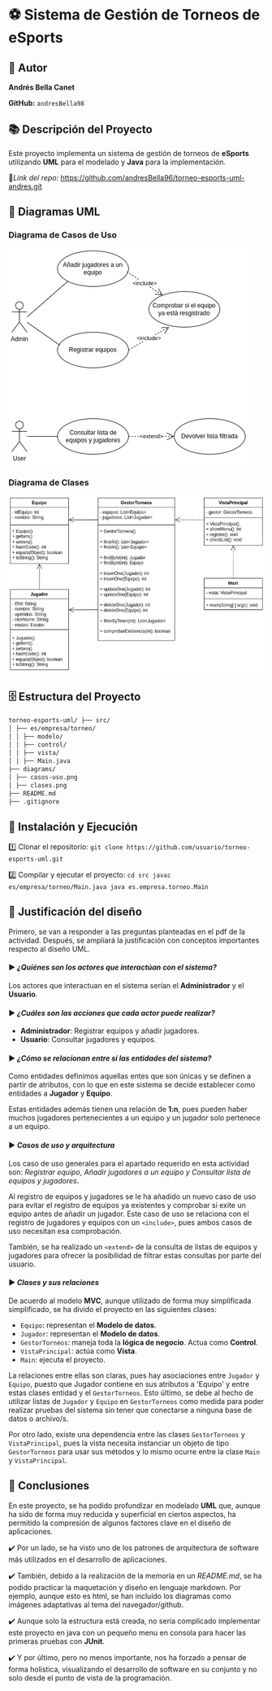 # ⚽ **Sistema de Gestión de Torneos de eSports**

## 👤 Autor  

**Andrés Bella Canet**  
  
**GitHub:** `andresBella98`

## 📚 Descripción del Proyecto  

Este proyecto implementa un sistema de gestión de torneos de **eSports**
utilizando **UML** para el modelado y **Java** para la implementación.  
  
🔗*Link del repo:* https://github.com/andresBella96/torneo-esports-uml-andres.git

## 🧩 Diagramas UML

### Diagrama de Casos de Uso  

<picture>
  <source srcset="diagrams/theme/casos-uso-dark.png" media="(prefers-color-scheme: dark)">
  <source srcset="diagrams/casos-uso.png" media="(prefers-color-scheme: light)">
  <img src="diagrams/casos-uso.png" alt="Diagrama de casos de uso">
</picture>

### Diagrama de Clases  
  
<picture>
  <source srcset="diagrams/theme/clases-dark.png" media="(prefers-color-scheme: dark)">
  <source srcset="diagrams/clases.png" media="(prefers-color-scheme: light)">
  <img src="diagrams/clases.png" alt="Diagrama de clases">
</picture>

## 🗄️ Estructura del Proyecto  

```
torneo-esports-uml/ ├── src/
│ ├── es/empresa/torneo/
│ │ ├── modelo/
│ │ ├── control/
│ │ ├── vista/
│ │ ├── Main.java
├── diagrams/
│ ├── casos-uso.png
│ ├── clases.png
├── README.md
├── .gitignore
```
## 🔧 Instalación y Ejecución

1️⃣ Clonar el repositorio:
`git clone https://github.com/usuario/torneo-esports-uml.git`  
  
2️⃣ Compilar y ejecutar el proyecto:
`cd src javac es/empresa/torneo/Main.java java es.empresa.torneo.Main`

## 📝 Justificación del diseño
Primero, se van a responder a las preguntas planteadas en el pdf de la actividad. Después, se ampliará la justificación con 
conceptos importantes respecto al diseño UML.  

#### ▶️ *¿Quiénes son los actores que interactúan con el sistema?*  
  
Los actores que interactuan en el sistema serían el **Administrador** y el **Usuario**.  

#### ▶️ *¿Cuáles son las acciones que cada actor puede realizar?*  
  
- **Administrador**: Registrar equipos y añadir jugadores.  
- **Usuario**: Consultar jugadores y equipos.  

#### ▶️ *¿Cómo se relacionan entre sí las entidades del sistema?*  
  
Como entidades definimos aquellas entes que son únicas y se definen a partir de atributos, 
con lo que en este sistema se decide establecer como entidades a **Jugador** y **Equipo**.  
  
Estas entidades además tienen una relación de **1:n**, pues pueden haber muchos jugadores pertenecientes
a un equipo y un jugador solo pertenece a un equipo.

#### ▶️ *Casos de uso y arquitectura*
Los caso de uso generales para el apartado requerido en esta actividad son: *Registrar equipo, Añadir jugadores a un equipo y Consultar lista de equipos y jugadores*.  
  
Al registro de equipos y jugadores se le ha añadido un nuevo caso de uso para evitar el registro de equipos ya existentes y comprobar si exite un equipo antes de añadir un jugador. Este caso de uso se relaciona con el registro de jugadores y equipos con un `<include>`, pues ambos casos de uso necesitan esa comprobación.  
  
También, se ha realizado un `<extend>` de la consulta de listas de equipos y jugadores para ofrecer la posibilidad de filtrar estas consultas por parte del usuario. 

#### ▶️ *Clases y sus relaciones*  
  
De acuerdo al modelo **MVC**, aunque utilizado de forma muy simplificada simplificado, se ha divido el proyecto en las siguientes clases:  
  
- `Equipo`: representan el **Modelo de datos**. 
- `Jugador`: representan el **Modelo de datos**.
- `GestorTorneos`: maneja toda la **lógica de negocio**. Actua como **Control**.
- `VistaPrincipal`: actúa como **Vista**.
- `Main`: ejecuta el proyecto. 
  
La relaciones entre ellas son claras, pues hay asociaciones entre `Jugador` y `Equipo`, puesto que Jugador contiene en sus atributos a 'Equipo' y entre estas clases entidad y el `GestorTorneos`. Esto último, se debe al hecho de utilizar listas de `Jugador` y `Equipo` en `GestorTorneos` como medida para poder realizar pruebas del sistema sin tener que conectarse a ninguna base de datos o archivo/s.  
  
Por otro lado, existe una dependencia entre las clases `GestorTorneos` y `VistaPrincipal`, pues la vista necesita instanciar un objeto de tipo `GestorTorneos` para usar sus métodos y lo mismo ocurre entre la clase `Main` y `VistaPrincipal`.

## 🏁 Conclusiones
En este proyecto, se ha podido profundizar en modelado **UML** que, aunque ha sido de forma muy reducida y superficial en ciertos aspectos, ha permitido la compresión de algunos factores clave en el diseño de aplicaciones.  
  
✔️ Por un lado, se ha visto uno de los patrones de arquitectura de software más utilizados en el desarrollo de aplicaciones.  
  
✔️ También, debido a la realización de la memoria en un *README.md*, se ha podido practicar la maquetación y diseño en lenguaje markdown. Por ejemplo, aunque esto es html, se han incluído los diagramas como imágenes adaptativas al tema del navegador/github. 
  
✔️ Aunque solo la estructura está creada, no sería complicado implementar este proyecto en java con un pequeño menu en consola para hacer las primeras pruebas con **JUnit**.  
  
✔️ Y por último, pero no menos importante, nos ha forzado a pensar de forma holística, visualizando el desarrollo de software en su conjunto y no solo desde el punto de vista de la programación.

